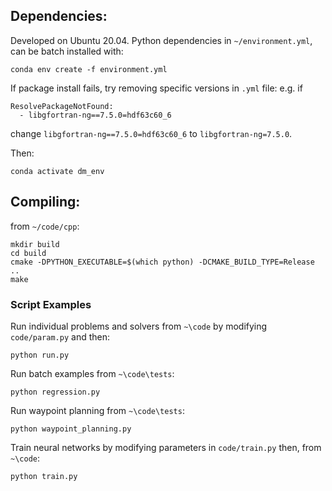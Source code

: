 


## Dependencies:
Developed on Ubuntu 20.04. Python dependencies in `~/environment.yml`, can be batch installed with: 

```
conda env create -f environment.yml
```
If package install fails, try removing specific versions in `.yml` file: e.g. if 
```
ResolvePackageNotFound: 
  - libgfortran-ng==7.5.0=hdf63c60_6
```  
change `libgfortran-ng==7.5.0=hdf63c60_6` to `libgfortran-ng=7.5.0`. 

Then:
```
conda activate dm_env
```

## Compiling:
from `~/code/cpp`:
```
mkdir build
cd build
cmake -DPYTHON_EXECUTABLE=$(which python) -DCMAKE_BUILD_TYPE=Release ..
make
```

### Script Examples 
Run individual problems and solvers from `~\code` by modifying `code/param.py` and then:
```
python run.py
```
Run batch examples from `~\code\tests`: 
```
python regression.py
```
Run waypoint planning from `~\code\tests`: 
```
python waypoint_planning.py
```
Train neural networks by modifying parameters in `code/train.py` then, from `~\code`:
```
python train.py
```

